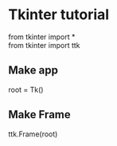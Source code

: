 # Tkinter tutorial
from tkinter import * <br />
from tkinter import ttk

## Make app
root = Tk()

## Make Frame
ttk.Frame(root)
